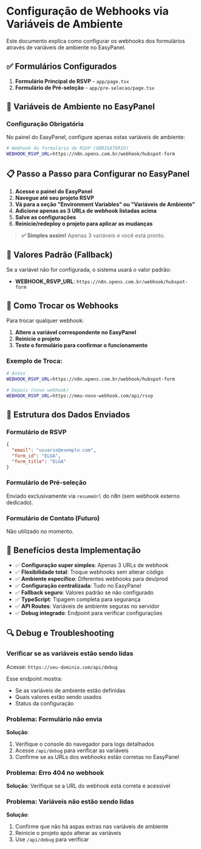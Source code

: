 # Configuração de Webhooks via Variáveis de Ambiente

Este documento explica como configurar os webhooks dos formulários através de variáveis de ambiente no EasyPanel.

## ✅ Formulários Configurados

1. **Formulário Principal de RSVP** - `app/page.tsx`
2. **Formulário de Pré-seleção** - `app/pre-selecao/page.tsx`

## 🔧 Variáveis de Ambiente no EasyPanel

### Configuração Obrigatória

No painel do EasyPanel, configure apenas estas variáveis de ambiente:

```bash
# Webhook do formulário de RSVP (OBRIGATÓRIO)
WEBHOOK_RSVP_URL=https://n8n.opens.com.br/webhook/hubspot-form
```



## 📋 Passo a Passo para Configurar no EasyPanel

1. **Acesse o painel do EasyPanel**
2. **Navegue até seu projeto RSVP**
3. **Vá para a seção "Environment Variables" ou "Variáveis de Ambiente"**
4. **Adicione apenas as 3 URLs de webhook listadas acima**
5. **Salve as configurações**
6. **Reinicie/redeploy o projeto para aplicar as mudanças**

> **✅ Simples assim!** Apenas 3 variáveis e você está pronto.

## 🎯 Valores Padrão (Fallback)

Se a variável não for configurada, o sistema usará o valor padrão:

- **WEBHOOK_RSVP_URL**: `https://n8n.opens.com.br/webhook/hubspot-form`

## 🔄 Como Trocar os Webhooks

Para trocar qualquer webhook:

1. **Altere a variável correspondente no EasyPanel**
2. **Reinicie o projeto**
3. **Teste o formulário para confirmar o funcionamento**

### Exemplo de Troca:
```bash
# Antes
WEBHOOK_RSVP_URL=https://n8n.opens.com.br/webhook/hubspot-form

# Depois (novo webhook)
WEBHOOK_RSVP_URL=https://meu-novo-webhook.com/api/rsvp
```

## 📝 Estrutura dos Dados Enviados

### Formulário de RSVP
```json
{
  "email": "usuario@exemplo.com",
  "form_id": "ELGA",
  "form_title": "ELGA"
}
```

### Formulário de Pré-seleção
Enviado exclusivamente via `resumeUrl` do n8n (sem webhook externo dedicado).

### Formulário de Contato (Futuro)
Não utilizado no momento.

## 🚀 Benefícios desta Implementação

- ✅ **Configuração super simples**: Apenas 3 URLs de webhook
- ✅ **Flexibilidade total**: Troque webhooks sem alterar código
- ✅ **Ambiente específico**: Diferentes webhooks para dev/prod
- ✅ **Configuração centralizada**: Tudo no EasyPanel
- ✅ **Fallback seguro**: Valores padrão se não configurado
- ✅ **TypeScript**: Tipagem completa para segurança
- ✅ **API Routes**: Variáveis de ambiente seguras no servidor
- ✅ **Debug integrado**: Endpoint para verificar configurações

## 🔍 Debug e Troubleshooting

### Verificar se as variáveis estão sendo lidas
Acesse: `https://seu-dominio.com/api/debug`

Esse endpoint mostra:
- Se as variáveis de ambiente estão definidas
- Quais valores estão sendo usados
- Status da configuração

### Problema: Formulário não envia
**Solução**: 
1. Verifique o console do navegador para logs detalhados
2. Acesse `/api/debug` para verificar as variáveis
3. Confirme se as URLs dos webhooks estão corretas no EasyPanel

### Problema: Erro 404 no webhook
**Solução**: Verifique se a URL do webhook está correta e acessível

### Problema: Variáveis não estão sendo lidas
**Solução**: 
1. Confirme que não há aspas extras nas variáveis de ambiente
2. Reinicie o projeto após alterar as variáveis
3. Use `/api/debug` para verificar
